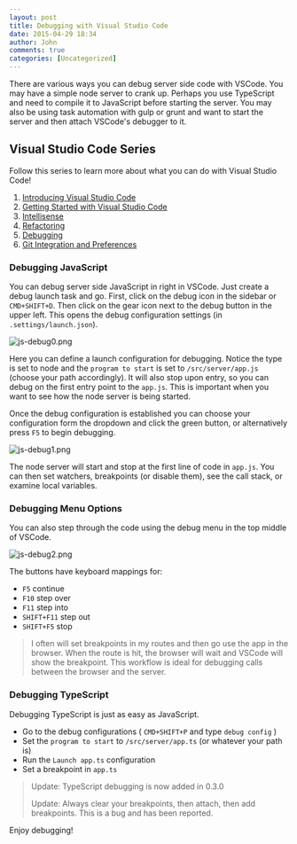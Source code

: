 ```yaml
---
layout: post
title: Debugging with Visual Studio Code
date: 2015-04-29 18:34
author: John
comments: true
categories: [Uncategorized]
---
```

There are various ways you can debug server side code with VSCode. You may have a simple node server to crank up. Perhaps you use TypeScript and need to compile it to JavaScript before starting the server. You may also be using task automation with gulp or grunt and want to start the server and then attach VSCode's debugger to it.

<h2>Visual Studio Code Series</h2>

Follow this series to learn more about what you can do with Visual Studio Code!

<ol>
<li><a href="http://johnpapa.net/visual-studio-code">Introducing Visual Studio Code</a></li>
<li><a href="http://johnpapa.net/getting-started-with-visual-studio-code">Getting Started with Visual Studio Code</a></li>
<li><a href="http://johnpapa.net/intellisense-witha-visual-studio-code">Intellisense</a></li>
<li><a href="http://johnpapa.net/refactoring-with-visual-studio-code">Refactoring</a></li>
<li><a href="http://johnpapa.net/debugging-with-visual-studio-code">Debugging</a></li>
<li><a href="http://johnpapa.net/git-and-preferences-in-visual-studio-code">Git Integration and Preferences</a></li>
</ol>

<h3>Debugging JavaScript</h3>

You can debug server side JavaScript in right in VSCode. Just create a debug launch task and go. First, click on the debug icon in the sidebar or <code>CMD+SHIFT+D</code>. Then click on the gear icon next to the debug button in the upper left. This opens the debug configuration settings (in <code>.settings/launch.json</code>).

<img src="http://www.johnpapa.net/wp-content/uploads/2015/04/js-debug0.png" alt="js-debug0.png" />

Here you can define a launch configuration for debugging. Notice the type is set to node and the <code>program to start</code> is set to <code>/src/server/app.js</code> (choose your path accordingly). It will also stop upon entry, so you can debug on the first entry point to the <code>app.js</code>. This is important when you want to see how the node server is being started.

Once the debug configuration is established you can choose your configuration form the dropdown and click the green button, or alternatively press <code>F5</code> to begin debugging.

<img src="http://www.johnpapa.net/wp-content/uploads/2015/04/js-debug1.png" alt="js-debug1.png" />

The node server will start and stop at the first line of code in <code>app.js</code>. You can then set watchers, breakpoints (or disable them), see the call stack, or examine local variables.

<h3>Debugging Menu Options</h3>

You can also step through the code using the debug menu in the top middle of VSCode.

<img src="http://www.johnpapa.net/wp-content/uploads/2015/04/js-debug2.png" alt="js-debug2.png" />

The buttons have keyboard mappings for:

<ul>
<li><code>F5</code> continue</li>
<li><code>F10</code> step over</li>
<li><code>F11</code> step into</li>
<li><code>SHIFT+F11</code> step out</li>
<li><code>SHIFT+F5</code> stop</li>
</ul>

<blockquote>
  I often will set breakpoints in my routes and then go use the app in the browser. When the route is hit, the browser will wait and VSCode will show the breakpoint. This workflow is ideal for debugging calls between the browser and the server.
</blockquote>

<h3>Debugging TypeScript</h3>

Debugging TypeScript is just as easy as JavaScript.

<ul>
<li>Go to the debug configurations ( <code>CMD+SHIFT+P</code> and type <code>debug config</code> )  </li>
<li>Set the <code>program to start</code> to <code>/src/server/app.ts</code> (or whatever your path is)</li>
<li>Run the <code>Launch app.ts</code> configuration </li>
<li>Set a breakpoint in <code>app.ts</code></li>
</ul>

<blockquote>
  Update: TypeScript debugging is now added in 0.3.0
  
  Update: Always clear your breakpoints, then attach, then add breakpoints. This is a bug and has been reported.
</blockquote>

Enjoy debugging!
